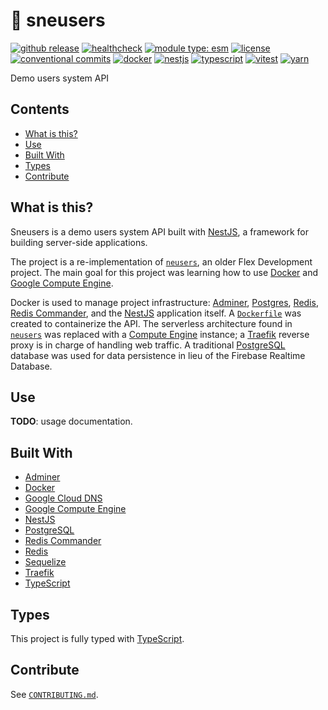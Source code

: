 # :tipping_hand_person: sneusers

[![github release](https://img.shields.io/github/v/release/flex-development/sneusers.svg?include_prereleases&sort=semver)](https://github.com/flex-development/sneusers/releases/latest)
[![healthcheck](https://github.com/flex-development/sneusers/actions/workflows/healthcheck.yml/badge.svg)](https://github.com/flex-development/sneusers/actions/workflows/healthcheck.yml)
[![module type: esm](https://img.shields.io/badge/module%20type-esm-brightgreen)](https://github.com/voxpelli/badges-cjs-esm)
[![license](https://img.shields.io/github/license/flex-development/sneusers.svg)](LICENSE.md)
[![conventional commits](https://img.shields.io/badge/-conventional%20commits-fe5196?logo=conventional-commits&logoColor=ffffff)](https://conventionalcommits.org/)
[![docker](https://badgen.net/badge/-/docker?icon=docker&label)](https://docker.com)
[![nestjs](https://badgen.net/badge/-/nestjs?color=e0234e&icon=https://iconape.com/wp-content/files/kr/371166/svg/371166.svg&iconColor=white&label)](https://nestjs.com)
[![typescript](https://img.shields.io/badge/-typescript-3178c6?logo=typescript&logoColor=ffffff)](https://typescriptlang.org/)
[![vitest](https://img.shields.io/badge/-vitest-6e9f18?style=flat&logo=vitest&logoColor=ffffff)](https://vitest.dev/)
[![yarn](https://img.shields.io/badge/-yarn-2c8ebb?style=flat&logo=yarn&logoColor=ffffff)](https://yarnpkg.com/)

Demo users system API

## Contents

- [What is this?](#what-is-this)
- [Use](#use)
- [Built With](#built-with)
- [Types](#types)
- [Contribute](#contribute)

## What is this?

Sneusers is a demo users system API built with [NestJS][1], a framework for building server-side applications.

The project is a re-implementation of [`neusers`][2], an older Flex Development project. The main goal for this project
was learning how to use [Docker][3] and [Google Compute Engine][4].

Docker is used to manage project infrastructure: [Adminer][5], [Postgres][6], [Redis][7], [Redis Commander][8], and the
[NestJS][1] application itself. A [`Dockerfile`](Dockerfile) was created to containerize the API. The serverless
architecture found in [`neusers`][2] was replaced with a [Compute Engine][4] instance; a [Traefik][9] reverse proxy is
in charge of handling web traffic. A traditional [PostgreSQL][6] database was used for data persistence in lieu of the
Firebase Realtime Database.

## Use

**TODO**: usage documentation.

## Built With

- [Adminer][5]
- [Docker][3]
- [Google Cloud DNS][10]
- [Google Compute Engine][4]
- [NestJS][1]
- [PostgreSQL][6]
- [Redis Commander][8]
- [Redis][7]
- [Sequelize][11]
- [Traefik][9]
- [TypeScript][12]

## Types

This project is fully typed with [TypeScript][12].

## Contribute

See [`CONTRIBUTING.md`](CONTRIBUTING.md).

[1]: https://nestjs.com
[2]: https://github.com/flex-development/neusers
[3]: https://docker.com
[4]: https://cloud.google.com/compute
[5]: https://hub.docker.com/_/adminer
[6]: https://hub.docker.com/_/postgres
[7]: https://hub.docker.com/_/redis
[8]: https://github.com/joeferner/redis-commander
[9]: https://doc.traefik.io
[10]: https://cloud.google.com/dns
[11]: https://sequelize.org/docs/v7/
[12]: https://typescriptlang.org
